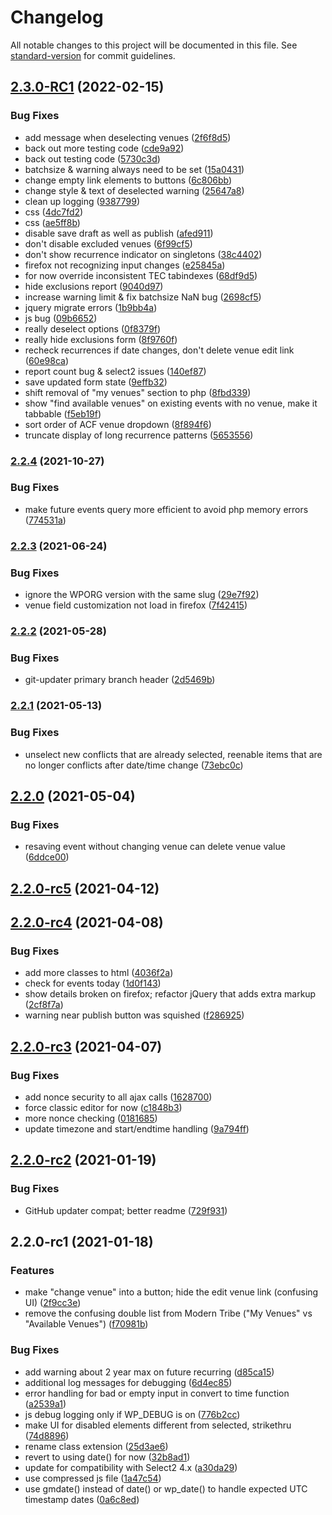 # Changelog

All notable changes to this project will be documented in this file. See [standard-version](https://github.com/conventional-changelog/standard-version) for commit guidelines.

## [2.3.0-RC1](https://github.com/squarecandy/venue-check/compare/v2.2.4...v2.3.0-RC1) (2022-02-15)


### Bug Fixes

* add message when deselecting venues ([2f6f8d5](https://github.com/squarecandy/venue-check/commit/2f6f8d5be4b854bdafb7d9faa42d80376151c156))
* back out more testing code ([cde9a92](https://github.com/squarecandy/venue-check/commit/cde9a925e07327124f79ae9b6196828bc57462aa))
* back out testing code ([5730c3d](https://github.com/squarecandy/venue-check/commit/5730c3dde40edd716ffe8d48f725c928a630eede))
* batchsize & warning always need to be set ([15a0431](https://github.com/squarecandy/venue-check/commit/15a043180384dd043a2a0b11fec8df4ec747e7c8))
* change empty link elements to buttons ([6c806bb](https://github.com/squarecandy/venue-check/commit/6c806bb102d405fd5c0e20897367fa430e810bec))
* change style & text of deselected warning ([25647a8](https://github.com/squarecandy/venue-check/commit/25647a8f03aacafa38fb6057bed9fb02f5e98aba))
* clean up logging ([9387799](https://github.com/squarecandy/venue-check/commit/9387799b4524f36d2e77d5a8a2403a130a706789))
* css ([4dc7fd2](https://github.com/squarecandy/venue-check/commit/4dc7fd2b51fa0efad2b3df361ce9f16b593f0329))
* css ([ae5ff8b](https://github.com/squarecandy/venue-check/commit/ae5ff8b2fda5b261afe3957e242a7dad31b5b98d))
* disable save draft as well as publish ([afed911](https://github.com/squarecandy/venue-check/commit/afed9110f1ed1c427c3e07a9fc25a8c16c96e9c0))
* don't disable excluded venues ([6f99cf5](https://github.com/squarecandy/venue-check/commit/6f99cf55d5998fb9e6d316adef2a33f19910e191))
* don't show recurrence indicator on singletons ([38c4402](https://github.com/squarecandy/venue-check/commit/38c44020caa82363e783d54061411b39fe3df45a))
* firefox not recognizing input changes ([e25845a](https://github.com/squarecandy/venue-check/commit/e25845a1b9b735f97d0cf60e34696123050158ac))
* for now override inconsistent TEC tabindexes ([68df9d5](https://github.com/squarecandy/venue-check/commit/68df9d569786a800e369dd7959f486cabe32be32))
* hide exclusions report ([9040d97](https://github.com/squarecandy/venue-check/commit/9040d97fcabd7109fd019855b23d8741d3aad37b))
* increase warning limit & fix batchsize NaN bug ([2698cf5](https://github.com/squarecandy/venue-check/commit/2698cf5d45d3bccd928d7f3d80535992c31aac72))
* jquery migrate errors ([1b9bb4a](https://github.com/squarecandy/venue-check/commit/1b9bb4a96675a7cf33d2ff2bf445790d5ee04363))
* js bug ([09b6652](https://github.com/squarecandy/venue-check/commit/09b6652baecf30e43d4a459ea4ed0e612f6cd9a8))
* really deselect options ([0f8379f](https://github.com/squarecandy/venue-check/commit/0f8379f49c5647e5464930eb5c3f4e6310914de5))
* really hide exclusions form ([8f9760f](https://github.com/squarecandy/venue-check/commit/8f9760f484165025e04c55b07d60a522f9eb32f0))
* recheck recurrences if date changes, don't delete venue edit link ([60e98ca](https://github.com/squarecandy/venue-check/commit/60e98ca17e4c2778e04295452d5052faef353e45))
* report count bug & select2 issues ([140ef87](https://github.com/squarecandy/venue-check/commit/140ef87f6678fe9e1147fe28d8d1dae525326637))
* save updated form state ([9effb32](https://github.com/squarecandy/venue-check/commit/9effb32e9c19a01f962d50c3be293492ed6fe07b))
* shift removal of "my venues" section to php ([8fbd339](https://github.com/squarecandy/venue-check/commit/8fbd3392493ab144256f913ed9f62536ec04cdb5))
* show "find available venues" on existing events with no venue, make it tabbable ([f5eb19f](https://github.com/squarecandy/venue-check/commit/f5eb19f0b1873b363fe69c65558e8899afccc739))
* sort order of ACF venue dropdown ([8f894f6](https://github.com/squarecandy/venue-check/commit/8f894f64ad141e6a496e7d5ec64f1cc479cb7913))
* truncate display of long recurrence patterns ([5653556](https://github.com/squarecandy/venue-check/commit/5653556205e06950d68e0585f25ff60c7bc8ef19))

### [2.2.4](https://github.com/squarecandy/venue-check/compare/v2.2.3...v2.2.4) (2021-10-27)


### Bug Fixes

* make future events query more efficient to avoid php memory errors ([774531a](https://github.com/squarecandy/venue-check/commit/774531a2245aa2ec0a68b27364d5e94daa06fdda))

### [2.2.3](https://github.com/squarecandy/venue-check/compare/v2.2.2...v2.2.3) (2021-06-24)


### Bug Fixes

* ignore the WPORG version with the same slug ([29e7f92](https://github.com/squarecandy/venue-check/commit/29e7f92c467e9c258386f575914e4b88f5dd2752))
* venue field customization not load in firefox ([7f42415](https://github.com/squarecandy/venue-check/commit/7f4241539cd816ddd2f67076fa80d0075eaf62e7))

### [2.2.2](https://github.com/squarecandy/venue-check/compare/v2.2.1...v2.2.2) (2021-05-28)


### Bug Fixes

* git-updater primary branch header ([2d5469b](https://github.com/squarecandy/venue-check/commit/2d5469b2185334d9fee31b92bde95aabc8023a72))

### [2.2.1](https://github.com/squarecandy/venue-check/compare/v2.2.0...v2.2.1) (2021-05-13)


### Bug Fixes

* unselect new conflicts that are already selected, reenable items that are no longer conflicts after date/time change ([73ebc0c](https://github.com/squarecandy/venue-check/commit/73ebc0cfbc813c701567da210ad23b3113925782))

## [2.2.0](https://github.com/squarecandy/venue-check/compare/v2.2.0-rc5...v2.2.0) (2021-05-04)


### Bug Fixes

* resaving event without changing venue can delete venue value ([6ddce00](https://github.com/squarecandy/venue-check/commit/6ddce0090b289b2c9e12e2b72379ceb45f3d9fdd))

## [2.2.0-rc5](https://github.com/squarecandy/venue-check/compare/v2.2.0-rc4...v2.2.0-rc5) (2021-04-12)

## [2.2.0-rc4](https://github.com/squarecandy/venue-check/compare/v2.2.0-rc3...v2.2.0-rc4) (2021-04-08)


### Bug Fixes

* add more classes to html ([4036f2a](https://github.com/squarecandy/venue-check/commit/4036f2a5aa606edc9a78bed234678b4bf9eb6dfa))
* check for events today ([1d0f143](https://github.com/squarecandy/venue-check/commit/1d0f143cfe5872c1190cbec47d3e931777a61ffc))
* show details broken on firefox; refactor jQuery that adds extra markup ([2cf8f7a](https://github.com/squarecandy/venue-check/commit/2cf8f7ac221b7c6ae25d0669a072eef300873389))
* warning near publish button was squished ([f286925](https://github.com/squarecandy/venue-check/commit/f286925b7d73484394ff293367ded08e58910179))

## [2.2.0-rc3](https://github.com/squarecandy/venue-check/compare/v2.2.0-rc2...v2.2.0-rc3) (2021-04-07)


### Bug Fixes

* add nonce security to all ajax calls ([1628700](https://github.com/squarecandy/venue-check/commit/162870026c8879271af48910e65015d6292c4e0b))
* force classic editor for now ([c1848b3](https://github.com/squarecandy/venue-check/commit/c1848b3ca357c3e4eac59dac7c276da1089c7bde))
* more nonce checking ([0181685](https://github.com/squarecandy/venue-check/commit/0181685b7063dc7be9deb880ef3d1277685e85f9))
* update timezone and start/endtime handling ([9a794ff](https://github.com/squarecandy/venue-check/commit/9a794ffe6333e248b160026af70774c974d66dd1))

## [2.2.0-rc2](https://github.com/squarecandy/venue-check/compare/v2.2.0-rc1...v2.2.0-rc2) (2021-01-19)


### Bug Fixes

* GitHub updater compat; better readme ([729f931](https://github.com/squarecandy/venue-check/commit/729f931d5268a9131c089c1ffa0677af149a9f23))

## 2.2.0-rc1 (2021-01-18)


### Features

* make "change venue" into a button; hide the edit venue link (confusing UI) ([2f9cc3e](https://github.com/squarecandy/venue-check/commit/2f9cc3e625bef40df72de7a1558d3750bda7f6b3))
* remove the confusing double list from Modern Tribe ("My Venues" vs "Available Venues") ([f70981b](https://github.com/squarecandy/venue-check/commit/f70981bfea12effd0b3e069ff3701519e1e7ae06))


### Bug Fixes

* add warning about 2 year max on future recurring ([d85ca15](https://github.com/squarecandy/venue-check/commit/d85ca150b8aab48564a446975c2d87c2379b0474))
* additional log messages for debugging ([6d4ec85](https://github.com/squarecandy/venue-check/commit/6d4ec853dacfdc3cd708b988c1729ba8a42c9a59))
* error handling for bad or empty input in convert to time function ([a2539a1](https://github.com/squarecandy/venue-check/commit/a2539a129a3e44cfe2b268564e34a22a96cd6495))
* js debug logging only if WP_DEBUG is on ([776b2cc](https://github.com/squarecandy/venue-check/commit/776b2ccfa2123d9a6f58735eaf1e1ebf4e223f2b))
* make UI for disabled elements different from selected, strikethru ([74d8896](https://github.com/squarecandy/venue-check/commit/74d8896cfa10202dc86fb9f6c0848b12d5b006d7))
* rename class extension ([25d3ae6](https://github.com/squarecandy/venue-check/commit/25d3ae613aabef19940614c7e2c82269dc6a0093))
* revert to using date() for now ([32b8ad1](https://github.com/squarecandy/venue-check/commit/32b8ad145383f50dee6cf21fa3302825a3c6e002))
* update for compatibility with Select2 4.x ([a30da29](https://github.com/squarecandy/venue-check/commit/a30da296b4caeb29cefe891af152b5a7b68cc4b3))
* use compressed js file ([1a47c54](https://github.com/squarecandy/venue-check/commit/1a47c5447771727fe814519626a3e822fa74a901))
* use gmdate() instead of date() or wp_date() to handle expected UTC timestamp dates ([0a6c8ed](https://github.com/squarecandy/venue-check/commit/0a6c8ed703da5761a4ea6bf16705d935787e1d62))
